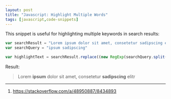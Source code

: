 ```yaml
---
layout: post
title: "Javascript: Highlight Multiple Words"
tags: [javascript,code-snippets]
---
```


This snippet is useful for highlighting multiple keywords in search results:
```javascript
var searchResult = "Lorem ipsum dolor sit amet, consetetur sadipscing elitr"
var searchQuery = "ipsum sadipscing"

var highlightText = searchResult.replace((new RegExp(searchQuery.split(/\s/).join('|'), 'gi')), match => `<strong>${match}</strong>`);
```

Result:
> Lorem **ipsum** dolor sit amet, consetetur **sadipscing** elitr

---
1. <https://stackoverflow.com/a/48950887/8434893>
